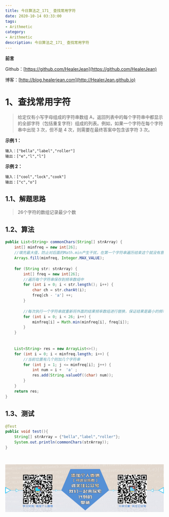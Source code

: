 ```yaml
---
title: 今日算法之_171_ 查找常用字符
date: 2020-10-14 03:33:00
tags: 
- Arithmetic
category: 
- Arithmetic
description: 今日算法之_171_ 查找常用字符
---
```


**前言**     

 Github：[https://github.com/HealerJean](https://github.com/HealerJean)         

 博客：[http://blog.healerjean.com](http://HealerJean.github.io)          



# 1、查找常用字符
> 给定仅有小写字母组成的字符串数组 A，返回列表中的每个字符串中都显示的全部字符（包括重复字符）组成的列表。例如，如果一个字符在每个字符串中出现 3 次，但不是 4 次，则需要在最终答案中包含该字符 3 次。

 

**示例 1：**

```
输入：["bella","label","roller"]
输出：["e","l","l"]
```

**示例 2：**

```
输入：["cool","lock","cook"]
输出：["c","o"]
```



## 1.1、解题思路 

>  26个字符的数组记录最少个数



## 1.2、算法

```java
public List<String> commonChars(String[] strArray) {
    int[] minfreq = new int[26];
    //填充最大值，防止对后面的Math.min产生干扰，在第一个字符串遍历结束这个就没有意义了
    Arrays.fill(minfreq, Integer.MAX_VALUE);

    for (String str: strArray) {
        int[] freq = new int[26];
        //遍历每个字符串保存到频率数组中
        for (int i = 0; i < str.length(); i++) {
            char ch = str.charAt(i);
            freq[ch - 'a'] ++;
        }

        //每次执行一个字符串就重新将外面的结果频率数组进行替换，保证结果是最小的频率
        for (int i = 0; i < 26; i++) {
            minfreq[i] = Math.min(minfreq[i], freq[i]);
        }
    }


    List<String> res = new ArrayList<>();
    for (int i = 0; i < minfreq.length; i++) {
        //当前位置有几个则加几个字符串
        for (int j = 1; j <= minfreq[i]; j++) {
            int num = i +  'a' ;
            res.add(String.valueOf((char) num));
        }
    }
    return res;
}
```




## 1.3、测试 

```java
@Test
public void test(){
    String[] strArray = {"bella","label","roller"};
    System.out.println(commonChars(strArray));
}

```



​          

![ContactAuthor](https://raw.githubusercontent.com/HealerJean/HealerJean.github.io/master/assets/img/artical_bottom.jpg)



<link rel="stylesheet" href="https://unpkg.com/gitalk/dist/gitalk.css">

<script src="https://unpkg.com/gitalk@latest/dist/gitalk.min.js"></script> 
<div id="gitalk-container"></div>    
 <script type="text/javascript">
    var gitalk = new Gitalk({
		clientID: `1d164cd85549874d0e3a`,
		clientSecret: `527c3d223d1e6608953e835b547061037d140355`,
		repo: `HealerJean.github.io`,
		owner: 'HealerJean',
		admin: ['HealerJean'],
		id: 'TbBwKCnZDM6gsrp0',
    });
    gitalk.render('gitalk-container');
</script> 



